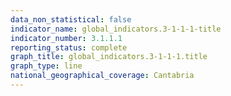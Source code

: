 ```yaml
---
data_non_statistical: false
indicator_name: global_indicators.3-1-1-1-title
indicator_number: 3.1.1.1
reporting_status: complete
graph_title: global_indicators.3-1-1-1.title
graph_type: line
national_geographical_coverage: Cantabria
---
```

